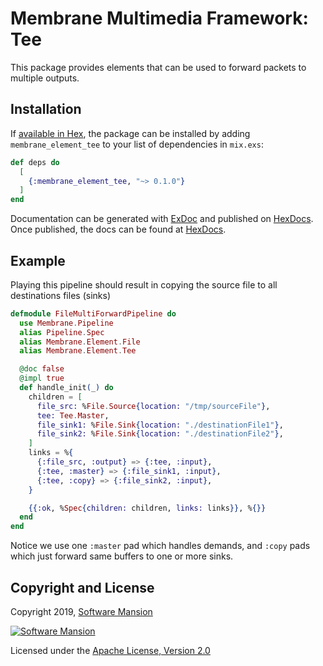 # Membrane Multimedia Framework: Tee

This package provides elements that can be used to forward packets to multiple outputs.

## Installation

If [available in Hex](https://hex.pm/docs/publish), the package can be installed
by adding `membrane_element_tee` to your list of dependencies in `mix.exs`:

```elixir
def deps do
  [
    {:membrane_element_tee, "~> 0.1.0"}
  ]
end
```

Documentation can be generated with [ExDoc](https://github.com/elixir-lang/ex_doc)
and published on [HexDocs](https://hexdocs.pm). Once published, the docs can
be found at [HexDocs](https://hexdocs.pm/membrane_element_tee).

## Example

Playing this pipeline should result in copying the source file to all destinations files (sinks)

```elixir
defmodule FileMultiForwardPipeline do
  use Membrane.Pipeline
  alias Pipeline.Spec
  alias Membrane.Element.File
  alias Membrane.Element.Tee

  @doc false
  @impl true
  def handle_init(_) do
    children = [
      file_src: %File.Source{location: "/tmp/sourceFile"},
      tee: Tee.Master,
      file_sink1: %File.Sink{location: "./destinationFile1"},
      file_sink2: %File.Sink{location: "./destinationFile2"},
    ]
    links = %{
      {:file_src, :output} => {:tee, :input},
      {:tee, :master} => {:file_sink1, :input},
      {:tee, :copy} => {:file_sink2, :input},
    }

    {{:ok, %Spec{children: children, links: links}}, %{}}
  end
end
```

Notice we use one `:master` pad which handles demands, and `:copy` pads which just forward same buffers to one or more sinks.

## Copyright and License

Copyright 2019, [Software Mansion](https://swmansion.com/?utm_source=git&utm_medium=readme&utm_campaign=membrane)

[![Software Mansion](https://membraneframework.github.io/static/logo/swm_logo_readme.png)](https://swmansion.com/?utm_source=git&utm_medium=readme&utm_campaign=membrane)

Licensed under the [Apache License, Version 2.0](LICENSE)
